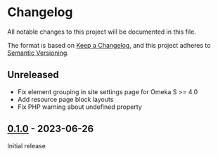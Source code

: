 # Changelog

All notable changes to this project will be documented in this file.

The format is based on [Keep a Changelog](https://keepachangelog.com/en/1.0.0/),
and this project adheres to [Semantic Versioning](https://semver.org/spec/v2.0.0.html).

## Unreleased

- Fix element grouping in site settings page for Omeka S >= 4.0
- Add resource page block layouts
- Fix PHP warning about undefined property

## [0.1.0] - 2023-06-26

Initial release

[0.1.0]: https://github.com/biblibre/omeka-s-module-PersonalNotebook/releases/tag/v0.1.0
